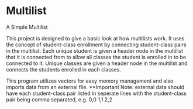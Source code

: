 # Multilist
A Simple Multilist

This project is designed to give a basic look at how multilists work.
It uses the concept of student-class enrollment by connecting student-class pairs in the multilist.
Each unique student is given a header node in the multilist that it is connected from to allow all classes the student is enrolled in to be connected to it. 
Unique classes are given a header node in the multilist and connects the students enrolled in each classes. 

This program utilizes vectors for easy memory management and also imports data from an external file.
**Important Note: external data should have each student-class pair listed in seperate lines with the student-class pair being comma separated, e.g.
0,0
1,1
2,2